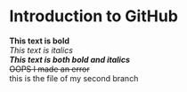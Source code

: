 
 # Introduction to GitHub
 **This text is bold**\
*This text is italics*\
 ***This text is both bold and italics***\
 ~~OOPS I made an error~~\
 this is the file of my second branch
